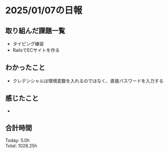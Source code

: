 # 2025/01/07の日報
## 取り組んだ課題一覧
* タイピング練習
*  RailsでECサイトを作る
## わかったこと
*  クレデンシャルは環境変数を入れるのではなく、直接パスワードを入力する
## 感じたこと
* 
## 合計時間 
Today: 5.0h<br>
Total: 1028.25h
